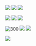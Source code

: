 ![](Screenshot_20220409-195535_Scooter%20Trick%20Generator%201.jpg)
![](Screenshot_20220409-195539_Scooter%20Trick%20Generator%201.jpg)
![](Screenshot_20220409-195547_Scooter%20Trick%20Generator%201.jpg)

![](Screenshot_20220409-195555_Scooter%20Trick%20Generator%201.jpg)
![](Screenshot_20220409-195600_Scooter%20Trick%20Generator%201.jpg)
![](Screenshot_20220409-195629_Scooter%20Trick%20Generator%201.jpg)

![300](Screenshot_20220409-195454_Scooter%20Trick%20Generator%201.jpg)
![](Screenshot_20220409-195650_Scooter%20Trick%20Generator%201.jpg)
![](Screenshot_20220409-195439_Scooter%20Trick%20Generator%201.jpg)

![](Screenshot_20220409-195637_Scooter%20Trick%20Generator%201.jpg)
